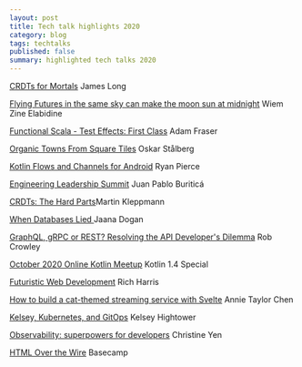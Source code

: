 ```yaml
---
layout: post
title: Tech talk highlights 2020
category: blog
tags: techtalks 
published: false 
summary: highlighted tech talks 2020
---
```


[CRDTs for Mortals](https://www.youtube.com/watch?v=DEcwa68f-jY) James Long 

[Flying Futures in the same sky can make the moon sun at midnight](https://www.youtube.com/watch?v=qL4PxoJJttM) Wiem Zine Elabidine 

[Functional Scala - Test Effects: First Class](https://www.youtube.com/watch?v=SctHB29cLXk) Adam Fraser 

[Organic Towns From Square Tiles](https://www.youtube.com/watch?v=1hqt8JkYRdI) Oskar Stålberg

[Kotlin Flows and Channels for Android](https://www.youtube.com/watch?v=xch4aw7hNcY) Ryan Pierce

[Engineering Leadership Summit](https://codeclimate.wistia.com/medias/mdheviqr05) Juan Pablo Buriticá

[CRDTs: The Hard Parts](https://www.youtube.com/watch?v=x7drE24geUw)Martin Kleppmann

[When Databases Lied ](https://www.youtube.com/watch?v=qhjxpnTJfBY) Jaana Dogan

[GraphQL, gRPC or REST? Resolving the API Developer's Dilemma](https://www.youtube.com/watch?v=l_P6m3JTyp0) Rob Crowley

[October 2020 Online Kotlin Meetup](https://www.youtube.com/watch?v=HVWAiHFcTGM) Kotlin 1.4 Special

[Futuristic Web Development](https://www.youtube.com/watch?v=qSfdtmcZ4d0) Rich Harris

[How to build a cat-themed streaming service with Svelte](https://www.youtube.com/watch?v=axpeyzQOVxM) Annie Taylor Chen

[Kelsey, Kubernetes, and GitOps](https://www.youtube.com/watch?v=yIAa5wHsfw4) Kelsey Hightower

[Observability: superpowers for developers](https://www.youtube.com/watch?v=oPAtbWK9oyY) Christine Yen

[HTML Over the Wire](https://s3.amazonaws.com/hotwire.dev/hotwire-screencast.mp4) Basecamp
